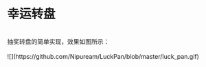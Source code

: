 # 幸运转盘 #
<br/>
抽奖转盘的简单实现，效果如图所示：<br/>
<br/>
![](https://github.com/Nipuream/LuckPan/blob/master/luck_pan.gif)